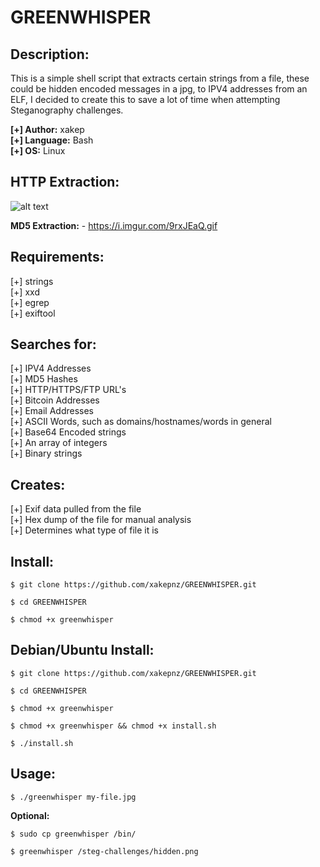 # GREENWHISPER

## Description:

This is a simple shell script that extracts certain strings from a file, these could be hidden encoded messages in a jpg, to IPV4 addresses from an ELF, I decided to create this to save a lot of time when attempting Steganography challenges.<br />

<b>[+] Author:</b> xakep<br />
<b>[+] Language:</b> Bash<br />
<b>[+] OS:</b> Linux<br />

## HTTP Extraction:
![alt text](https://i.imgur.com/oZynx0V.gif "Greenwhisper HTTP")

<b>MD5 Extraction:</b> - https://i.imgur.com/9rxJEaQ.gif

## Requirements:

[+] strings<br />
[+] xxd<br />
[+] egrep<br />
[+] exiftool<br />

## Searches for:

[+] IPV4 Addresses<br />
[+] MD5 Hashes<br />
[+] HTTP/HTTPS/FTP URL's<br />
[+] Bitcoin Addresses<br />
[+] Email Addresses<br />
[+] ASCII Words, such as domains/hostnames/words in general<br />
[+] Base64 Encoded strings<br />
[+] An array of integers<br />
[+] Binary strings<br />

## Creates:
[+] Exif data pulled from the file<br />
[+] Hex dump of the file for manual analysis<br />
[+] Determines what type of file it is<br />

## Install:

```
$ git clone https://github.com/xakepnz/GREENWHISPER.git
```

```
$ cd GREENWHISPER
```

```
$ chmod +x greenwhisper
```

## Debian/Ubuntu Install:

```
$ git clone https://github.com/xakepnz/GREENWHISPER.git
```

```
$ cd GREENWHISPER
```

```
$ chmod +x greenwhisper
```

```
$ chmod +x greenwhisper && chmod +x install.sh
```

```
$ ./install.sh
```

## Usage:

```
$ ./greenwhisper my-file.jpg
```

<b>Optional:</b>

```
$ sudo cp greenwhisper /bin/
```

```
$ greenwhisper /steg-challenges/hidden.png
```
